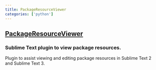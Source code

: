 ```yaml
---
title: PackageResourceViewer
categories: ['python']
---
```

## [PackageResourceViewer](https://github.com/skuroda/PackageResourceViewer)

### Sublime Text plugin to view package resources. 

Plugin to assist viewing and editing package resources in Sublime Text 2 and Sublime Text 3.
